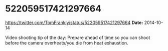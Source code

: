 # 522059517421297664
https://twitter.com/TomFrankly/status/522059517421297664
**Date:** 2014-10-14

Video shooting tip of the day: Prepare ahead of time so you can shoot before the camera overheats/you die from heat exhaustion.
